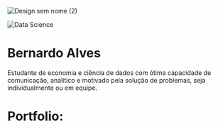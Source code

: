   ![Design sem nome (2)](https://user-images.githubusercontent.com/76501426/125813514-00f85b80-daac-4bef-9484-3f4bf97e2b12.png)

  
  ![Data Science](https://user-images.githubusercontent.com/76501426/125810787-27c884f8-23f4-4df1-b485-ae5d8f6a0dc5.png)


# Bernardo Alves
  Estudante de economia e ciência de dados com ótima capacidade de comunicação, analítico e motivado pela solução de problemas, seja individualmente ou em equipe.
  
  
# Portfolio:

## 
